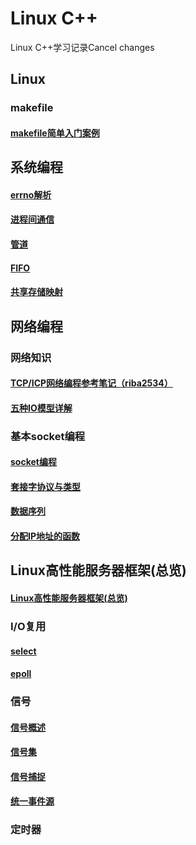 # Linux C++
Linux C++学习记录Cancel changes

## Linux 

### makefile
#### [makefile简单入门案例](https://github.com/Shangyizhou/Linux-CPP-/blob/main/Linux/makefile/Makefile%E7%AE%80%E5%8D%95%E6%A1%88%E4%BE%8B.md)

## 系统编程
#### [errno解析](https://github.com/Shangyizhou/Linux-CPP-/blob/main/%E7%B3%BB%E7%BB%9F%E7%BC%96%E7%A8%8B/errno%E8%A7%A3%E6%9E%90.md)
#### [进程间通信](https://github.com/Shangyizhou/Linux-CPP-/blob/main/%E7%B3%BB%E7%BB%9F%E7%BC%96%E7%A8%8B/%E8%BF%9B%E7%A8%8B/%E8%BF%9B%E7%A8%8B%E9%97%B4%E9%80%9A%E4%BF%A1.md)
#### [管道](https://github.com/Shangyizhou/Linux-CPP-/blob/main/%E7%B3%BB%E7%BB%9F%E7%BC%96%E7%A8%8B/%E8%BF%9B%E7%A8%8B/%E7%AE%A1%E9%81%93.md)
#### [FIFO](https://github.com/Shangyizhou/Linux-CPP-/blob/main/%E7%B3%BB%E7%BB%9F%E7%BC%96%E7%A8%8B/%E8%BF%9B%E7%A8%8B/FIFO.md)
#### [共享存储映射](https://github.com/Shangyizhou/Linux-CPP-/blob/main/%E7%B3%BB%E7%BB%9F%E7%BC%96%E7%A8%8B/%E8%BF%9B%E7%A8%8B/%E5%85%B1%E4%BA%AB%E5%AD%98%E5%82%A8%E6%98%A0%E5%B0%84.md)

## 网络编程

### 网络知识
#### [TCP/ICP网络编程参考笔记（riba2534）](https://github.com/riba2534/TCP-IP-NetworkNote)
#### [五种IO模型详解](https://github.com/Shangyizhou/Linux-CPP-/blob/main/%E7%BD%91%E7%BB%9C%E7%BC%96%E7%A8%8B/%E4%BA%94%E7%A7%8DIO%E6%A8%A1%E5%9E%8B%E8%AF%A6%E8%A7%A3.md)

### 基本socket编程

#### [socket编程](https://github.com/Shangyizhou/Linux-CPP-/blob/main/%E7%BD%91%E7%BB%9C%E7%BC%96%E7%A8%8B/socket%E7%BC%96%E7%A8%8B.md)
#### [套接字协议与类型](https://github.com/Shangyizhou/Linux-CPP-/blob/main/%E7%BD%91%E7%BB%9C%E7%BC%96%E7%A8%8B/%E5%A5%97%E6%8E%A5%E5%AD%97%E7%B1%BB%E5%9E%8B%E4%B8%8E%E5%8D%8F%E8%AE%AE.md)
#### [数据序列](https://github.com/Shangyizhou/Linux-CPP-/blob/main/%E7%BD%91%E7%BB%9C%E7%BC%96%E7%A8%8B/%E6%95%B0%E6%8D%AE%E5%BA%8F%E5%88%97.md)
#### [分配IP地址的函数](https://github.com/Shangyizhou/Linux-CPP-/blob/main/%E7%BD%91%E7%BB%9C%E7%BC%96%E7%A8%8B/%E5%88%86%E9%85%8DIP%E5%9C%B0%E5%9D%80%E7%9A%84%E5%87%BD%E6%95%B0.md)

## Linux高性能服务器框架(总览)
#### [Linux高性能服务器框架(总览)](https://github.com/Shangyizhou/Linux-CPP-/blob/main/%E7%BD%91%E7%BB%9C%E7%BC%96%E7%A8%8B/%E9%AB%98%E6%80%A7%E8%83%BD%E6%9C%8D%E5%8A%A1%E5%99%A8%E7%A8%8B%E5%BA%8F%E6%A1%86%E6%9E%B6.md)
### I/O复用
#### [select](https://github.com/Shangyizhou/Linux-CPP-/blob/main/%E7%BD%91%E7%BB%9C%E7%BC%96%E7%A8%8B/IO%E5%A4%8D%E7%94%A8/select/select.md)
#### [epoll](https://github.com/Shangyizhou/Linux-CPP-/blob/main/%E7%BD%91%E7%BB%9C%E7%BC%96%E7%A8%8B/IO%E5%A4%8D%E7%94%A8/epoll/epoll%E4%BB%8B%E7%BB%8D.md)

### 信号
#### [信号概述](https://github.com/Shangyizhou/Linux-CPP-/blob/main/%E7%BD%91%E7%BB%9C%E7%BC%96%E7%A8%8B/%E4%BF%A1%E5%8F%B7/%E4%BF%A1%E5%8F%B7%E6%A6%82%E8%BF%B0.md)
#### [信号集](https://github.com/Shangyizhou/Linux-CPP-/blob/main/%E7%BD%91%E7%BB%9C%E7%BC%96%E7%A8%8B/%E4%BF%A1%E5%8F%B7/%E4%BF%A1%E5%8F%B7%E9%9B%86.md)
#### [信号捕捉](https://github.com/Shangyizhou/Linux-CPP-/blob/main/%E7%BD%91%E7%BB%9C%E7%BC%96%E7%A8%8B/%E4%BF%A1%E5%8F%B7/%E4%BF%A1%E5%8F%B7%E6%8D%95%E6%8D%89.md)
#### [统一事件源](https://github.com/Shangyizhou/Linux-CPP-/blob/main/%E7%BD%91%E7%BB%9C%E7%BC%96%E7%A8%8B/%E4%BF%A1%E5%8F%B7/%E7%BB%9F%E4%B8%80%E4%BA%8B%E4%BB%B6%E6%BA%90.md)

### 定时器

